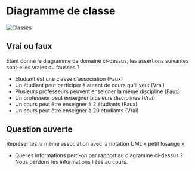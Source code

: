 # Diagramme de classe

![Classes](uml/classes.png)

## Vrai ou faux

Etant donné le diagramme de domaine ci-dessus, les assertions suivantes sont-elles vraies ou fausses ? 
- Etudiant est une classe d’association (Faux)
- Un étudiant peut participer à autant de cours qu’il veut (Vrai)
- Plusieurs professeurs peuvent enseigner la même discipline (Faux)
- Un professeur peut enseigner plusieurs disciplines (Vrai)
- Un cours peut être enseigner à 2 étudiants (Faux)
- Un cours peut être enseigner à 20 étudiants (Vrai)

## Question ouverte

Représentez la même association avec la notation UML « petit losange »

- Quelles informations perd-on par rapport au diagramme ci-dessus ? 
Nous perdons les informations liées au cours.

